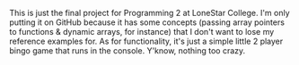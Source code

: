 This is just the final project for Programming 2 at LoneStar College. I'm only putting it on GitHub because it has some concepts (passing array pointers to functions &
dynamic arrays, for instance) that I don't want to lose my reference examples for. As for functionality, it's just a simple little 2 player bingo game that runs in the console.
Y'know, nothing too crazy.

